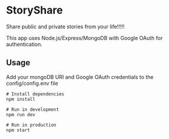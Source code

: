 # StoryShare

Share public and private stories from your life!!!!!

This app uses Node.js/Express/MongoDB with Google OAuth for authentication.

## Usage

Add your mongoDB URI and Google OAuth credentials to the config/config.env file

```
# Install dependencies
npm install

# Run in development
npm run dev

# Run in production
npm start
```